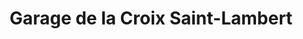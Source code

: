 ---
title: "Garage de la Croix Saint-Lambert"
url: /saint-brieuc/garage-de-la-croix-saint-lambert/
shop: réparation de voitures
---